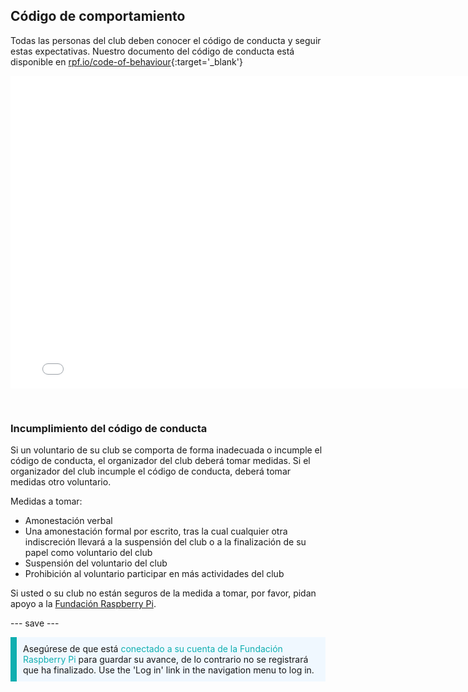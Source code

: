 ## Código de comportamiento

Todas las personas del club deben conocer el código de conducta y seguir estas expectativas. Nuestro documento del código de conducta está disponible en [rpf.io/code-of-behaviour](http://rpf.io/code-of-behaviour){:target='_blank'}

<embed src="images/Raspberry_Pi_Foundation-safeguarding-code-of-behaviour.pdf" width="790" height="500" 
 type="application/pdf">
  </p> 
  
  <p spaces-before="0">
    <br>
  </p>
<h3 spaces-before="0">
  Incumplimiento del código de conducta
</h3>

<p spaces-before="0">
  Si un voluntario de su club se comporta de forma inadecuada o incumple el código de conducta, el organizador del club deberá tomar medidas. Si el organizador del club incumple el código de conducta, deberá tomar medidas otro voluntario.
</p>

<p spaces-before="0">
  Medidas a tomar:
</p>

<ul>
  <li>
    Amonestación verbal
  </li>
  <li>
    Una amonestación formal por escrito, tras la cual cualquier otra indiscreción llevará a la suspensión del club o a la finalización de su papel como voluntario del club
  </li>
  <li>
    Suspensión del voluntario del club
  </li>
  <li>
    Prohibición al voluntario participar en más actividades del club
  </li>
</ul>

<p spaces-before="0">
  Si usted o su club no están seguros de la medida a tomar, por favor, pidan apoyo a la <a href="mailto:safeguarding@raspberrypi.org">Fundación Raspberry Pi</a>.
</p>

<p spaces-before="0">
  --- save ---
</p>

<p style="border-left: solid; border-width:10px; border-color: #0faeb0; background-color: aliceblue; padding: 10px;">
Asegúrese de que está <span style="color: #0faeb0">conectado a su cuenta de la Fundación Raspberry Pi</span> para guardar su avance, de lo contrario no se registrará que ha finalizado. Use the 'Log in' link in the navigation menu to log in.
</p>
